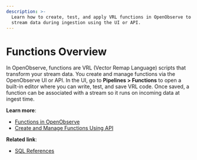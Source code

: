 ```yaml
---
description: >-
  Learn how to create, test, and apply VRL functions in OpenObserve to transform
  stream data during ingestion using the UI or API.
---
```

# Functions Overview

In OpenObserve, functions are VRL (Vector Remap Language) scripts that transform your stream data. You create and manage functions via the OpenObserve UI or API. In the UI, go to **Pipelines > Functions** to open a built-in editor where you can write, test, and save VRL code. Once saved, a function can be associated with a stream so it runs on incoming data at ingest time. 

**Learn more**:

- [Functions in OpenObserve](functions-in-openobserve.md)
- [Create and Manage Functions Using API](../../api/function/)

**Related link**:

- [SQL References](../../sql_reference.md)
